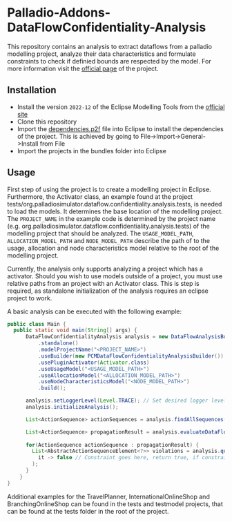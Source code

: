 # Palladio-Addons-DataFlowConfidentiality-Analysis

This repository contains an analysis to extract dataflows from a palladio modelling project,
analyze their data characteristics and formulate constraints to check if definied bounds are respected by the model.
For more information visit the [official page](https://fluidtrust.ipd.kit.edu/home/) of the project.

## Installation

- Install the version `2022-12` of the Eclipse Modelling Tools from the
  [official site](https://www.eclipse.org/downloads/packages/release/2022-12/r/eclipse-modeling-tools)
- Clone this repository
- Import the [dependencies.p2f](https://raw.githubusercontent.com/PalladioSimulator/Palladio-Addons-DataFlowConfidentiality-Analysis/main/dependencies.p2f) file into Eclipse to install the dependencies of the project.
  This is achieved by going to File->Import->General->Install from File
- Import the projects in the bundles folder into Eclipse

## Usage

First step of using the project is to create a modelling project in Eclipse.
Furthermore, the Activator class,
an example found at the project tests/org.palladiosimulator.dataflow.confidentiality.analysis.tests,
is needed to load the models.
It determines the base location of the modelling project.
The `PROJECT_NAME` in the example code is determined by the project name
(e.g. org.palladiosimulator.dataflow.confidentiality.analysis.tests) of the modelling project that should be analyzed.
The `USAGE_MODEL_PATH`, `ALLOCATION_MODEL_PATH` and `NODE_MODEL_PATH` describe the path of to the usage, allocation and node characteristics model relative to the root of the modelling project.

Currently, the analysis only supports analyzing a project which has a activator.
Should you wish to use models outside of a project, you must use relative paths from an project with an Activator class.
This is step is required, as standalone initialization of the analysis requires an eclipse project to work.

A basic analysis can be executed with the following example:

```java
public class Main {
  public static void main(String[] args) {
      DataFlowConfidentialityAnalysis analysis = new DataFlowAnalysisBuilder()
          .standalone()
          .modelProjectName("<PROJECT_NAME>")
          .useBuilder(new PCMDataFlowConfidentialityAnalysisBuilder())
          .usePluginActivator(Activator.class)
          .useUsageModel("<USAGE_MODEL_PATH>")
          .useAllocationModel("<ALLOCATION_MODEL_PATH>")
          .useNodeCharacteristicsModel("<NODE_MODEL_PATH>")
          .build();

      analysis.setLoggerLevel(Level.TRACE); // Set desired logger level. Level.TRACE provides additional propagation Information
      analysis.initializeAnalysis();

      List<ActionSequence> actionSequences = analysis.findAllSequences();

      List<ActionSequence> propagationResult = analysis.evaluateDataFlows(actionSequences);
      
      for(ActionSequence actionSequence : propagationResult) {
        List<AbstractActionSequenceElement<?>> violations = analysis.queryDataFlow(actionSequence,
          it -> false // Constraint goes here, return true, if constraint is violated
        );
      }
    }
}
```

Additional examples for the TravelPlanner, InternationalOnlineShop and BranchingOnlineShop can be found in the tests and testmodel projects, that can be found at the tests folder in the root of the project.
